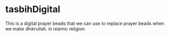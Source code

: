 # tasbihDigital
This is a digital prayer beads that we can use to replace prayer beads when we make dhikrullah. in islamic religion.
